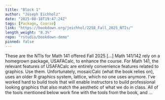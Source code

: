 ```yaml
---
title: "Block 1"
author: "Joseph Eichholz"
date: "2025-08-18T19:47:24Z"
tags: [Package, Course]
link: "https://bookdown.org/jeichhol/2258_Fall_2025_NTIs/"
length_weight: "8.3%"
repo: "rstudio/bookdown-demo"
pinned: false
---
```


These are the NTIs for Math 141 offered Fall 2025 [...] Math 141/142 rely on a homegrown package, USAFACalc, to enhance the course. For Math 141, the relevant features of USAFACalc are entirely convenience features related to graphics. Use them. Unfortunately, mosaicCalc (what the book relies on), uses an older R graphics system, lattice, which no one uses anymore. I’ve worked hard to build tools that will enable instructors to build professional looking graphics that also match the aesthetic of what we do in class. All of the tools mentioned below work fine with the tools from the book, and ...
